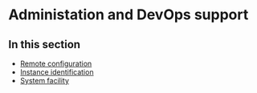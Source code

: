 # Administation and DevOps support

## In this section

 * [Remote configuration](adm-remote.md)
 * [Instance identification](adm-instance.md)
 * [System facility](adm-system.md)
